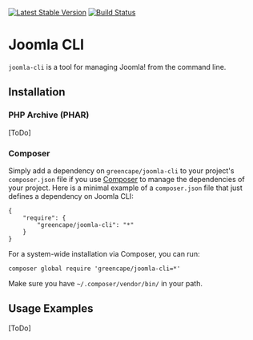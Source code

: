 [![Latest Stable Version](https://poser.pugx.org/greencape/joomla-cli/v/stable.png)](https://packagist.org/packages/greencape/joomla-cli)
[![Build Status](https://api.travis-ci.org/GreenCape/joomla-cli.svg?branch=master)](https://travis-ci.org/greencape/joomla-cli)

# Joomla CLI

`joomla-cli` is a tool for managing Joomla! from the command line.

## Installation

### PHP Archive (PHAR)

[ToDo]

### Composer

Simply add a dependency on `greencape/joomla-cli` to your project's `composer.json` file if you use
[Composer](http://getcomposer.org/) to manage the dependencies of your project. Here is a minimal example of a
`composer.json` file that just defines a dependency on Joomla CLI:

    {
        "require": {
            "greencape/joomla-cli": "*"
        }
    }

For a system-wide installation via Composer, you can run:

    composer global require 'greencape/joomla-cli=*'

Make sure you have `~/.composer/vendor/bin/` in your path.

## Usage Examples
[ToDo]
